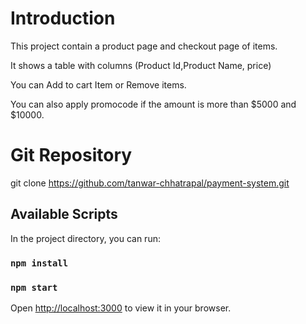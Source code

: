 # Introduction

This project contain a product page and checkout page of items.

It shows a table with columns (Product Id,Product Name, price)

You can Add to cart Item or Remove items.

You can also apply promocode if the amount is more than $5000 and $10000.

# Git Repository
git clone https://github.com/tanwar-chhatrapal/payment-system.git

## Available Scripts

In the project directory, you can run:

### `npm install`
### `npm start`

Open [http://localhost:3000](http://localhost:3000) to view it in your browser.